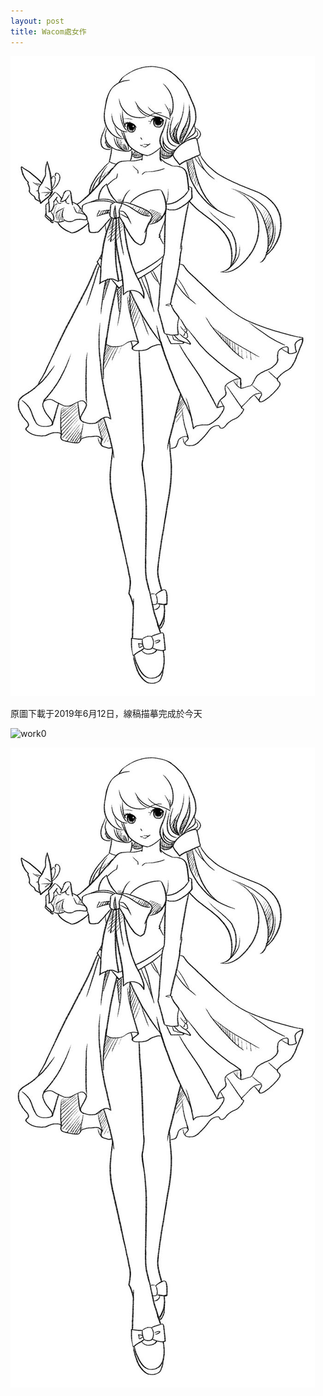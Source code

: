 ```yaml
---
layout: post
title: Wacom處女作
---
```

![origin0](/images/origin0.jpg)

原圖下載于2019年6月12日，線稿描摹完成於今天

![work0](/images/work0.jpg)


![work111](/images/%E7%BA%BF%E7%A8%BF%E7%BB%83%E4%B9%A01.1%E5%8E%9F%E5%9B%BE.jpg)
